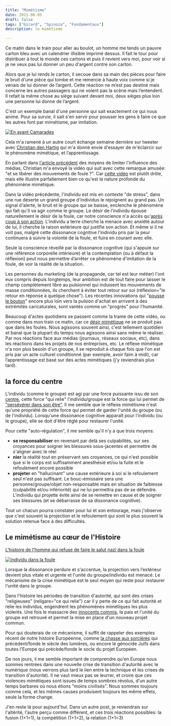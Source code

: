 ```yaml
---
title: "Mimétisme"
date: 2015-06-05
draft: false
tags: ["Girard", "Spinoza", "Fondamentaux"]
description: le mimétisme

---
```


Ce matin dans le train pour aller au boulot, un homme me tends un pauvre carton bleu avec un calendrier illisible imprimé dessus. Il fait le tour pour distribuer à tout le monde ces cartons et puis il revient vers moi, pour voir si je ne veux pas lui donner un peu d'argent contre son carton.

<!--more-->

Alors que je lui rends le carton, il secoue dans sa main des pièces pour faire le bruit d'une pièce qui tombe et me remercie à haute voix comme si je venais de lui donner de l’argent. Cette réaction ne m’est pas destiné mais concerne les autres passagers qui ne voient pas la scène mais l’entendent. Il refait la même chose au siège suivant devant moi, deux sièges plus loin une personne lui donne de l’argent.

C'est un exemple banal d'une personne qui sait exactement ce qui nous anime. Pour sa survie, il sait s'en servir pour pousser les gens à faire ce que les autres font par mimétisme, par imitation.

[![En avant Camarades](https://c1.staticflickr.com/5/4074/4858208464_6f2e026e95_z.jpg)](https://www.flickr.com/photos/chugues/4858208464 "En avant Camarades")

Cela m'a ramené à un autre court échange semaine dernière sur tweeter avec [Christian den Hartig][1] qui m'a donné envie d'essayer de m'éclaircir sur le phénomène mimétique, et l’apprentissage.

En parlant dans [l'article précédent][2] des moyens de limiter l'influence des médias, Christian m'a envoyé la vidéo qui suit avec cette remarque amusée: "et se libérer des mouvements de foule ?". Car [cette vidéo][8] est plutôt drôle, mais elle illustre parfaitement bien ce qu'est la nature profonde du phénomène mimétique.

Dans la vidéo précédente, l'individu est mis en contexte "de stress", dans une rue déserte un grand groupe d'individus le rejoignent au grand pas. Un signal d'alerte, le bruit et le groupe qui se baisse, enclenche le phénomène qui fait qu'il va agir comme le groupe. Le désir de l'individu épouse naturellement le désir de la foule, car notre conscience n'a accès qu'[après coup à son action][3]. L'individu a terre cherche la menace avec anxiété autour de lui, il cherche la raison extérieure qui justifie son action. Et même si il ne voit pas, malgré cette dissonance cognitive l'individu pris par la peur continuera à suivre la volonté de la foule, et fuira en courant avec elle.

Seule la conscience réveillé par la dissonance cognitive (qui s'appuie sur une référence corporelle intérieure) et la contemplation (ou à défaut la réflexion) peut nous permettre d’arrêter ce phénomène d'imitation de la foule, de voir la réalité de la situation.

Les personnes du marketing (de la propagande, car tel est leur métier) l'ont eux compris depuis longtemps, leur ambition est de tout faire pour laisser le champ complètement libre au pulsionnel qui induisent les mouvements de masse conditionnées, ils cherchent à éviter tout retour sur soi (réflexion="le retour en réponse à quelque chose"). Les récentes innovations qui "[pousse le bouton][4]" encore plus loin vers la pulsion d'achat en arrivent à des extrémités caricaturales, sont vantés comme un "progrès" pour l'humanité.

Beaucoup d'actes quotidiens se passent comme la trame de cette vidéo, ou comme dans mon train ce matin, car ce [désir mimétique][5] ne se produit pas que dans les foules. Nous agissons souvent ainsi, c'est tellement quotidien et banal que la plupart du temps nous agissons ainsi sans même le réaliser. Par nos réactions face aux médias (journaux, réseaux sociaux, etc), dans les réactions dans les projets de nos entreprises, etc. Le réflexe mimétique n'a non plus besoin d'un groupe, il se reproduit à chaque fois que l'on est pris par un acte culturel conditionné (par exemple, avoir faim à midi), car l’apprentissage est basé sur des actes mimétiques (j'y reviendrais plus tard).

## la force du centre

L'individu (comme le groupe) est agi par une force puissante issu de son [centre][6], cette force "qui relie" l'individu/groupe est la force qui lui permet de ["persévérer dans son être"][7]. Il me semble que le réflexe mimétisme n'est qu'une propriété de cette force qui permet de garder l'unité du groupe (ou de l'individu). Lorsqu'une dissonance cognitive apparaît pour l'individu (ou le groupe), elle se doit d'être réglé pour restaurer l'unité.

Pour cette "auto-régulation", il me semble qu'il n'y a que trois moyens:

*   **se responsabiliser** en revenant par delà ses culpabilités, sur ses croyances pour soigner les blessures sous-jacentes et permettre de s'aligner avec le réel
*   **nier** la réalité tout en préservant ses croyances, ce qui n'est possible que si le corps est suffisamment anesthésié et/ou la fuite et le refoulement encore possible
*   **projeter** en "hallucinant" une cause extérieure à soi si le refoulement seul n'est pas suffisant. Le bouc-émissaire sera une personne/groupe/objet non-responsable mais en situation de faiblesse (culpabilité et/ou infériorité) qui ne lui permettra pas de se défendre. L'individu qui projette évite ainsi de se remettre en cause et de soigner ses blessures (et se débarrasse de sa dissonance cognitive).

Tout un chacun pourra constater pour lui et son entourage, mais j'observe que c'est souvent la projection et le refoulement qui sont le plus souvent la solution retenue face à des difficultés.

## Le mimétisme au cœur de l'Histoire

[L'histoire de l'homme qui refuse de faire le salut nazi dans la foule][9]

[![individu dans la foule](/img/A-lone-man-refusing-to-do-the-Nazi-salute-1936.jpg)](https://www.flickr.com/photos/chugues/4858208464 "individu dans la foule")

Lorsque la dissonance perdure et s'accentue, la projection vers l’extérieur devient plus vitale et urgente et l'unité du groupe/individu est menacé. Le mécanisme de la crise mimétique est le seul moyen qui reste pour restaurer l'unité dans le groupe.

Dans l'histoire les périodes de transition d'autorité, qui sont des crises "religieuses" (religare="ce qui relie") car il y perte de ce qui fait autorité et relie les individus, engendrent les phénomènes mimétiques les plus violents. Une fois le massacre des [innocents commis][10], la paix et l'unité du groupe est retrouvé et permet la mise en place d'un nouveau projet commun.

Pour qui douterais de ce mécanisme, il suffit de rappeler des exemples récent de notre histoire Européenne, comme [la chasse aux sorcières][11] qui précèdent/fonde le siècle des lumières, ou encore le génocide Juifs dans toutes l'Europe qui précède/fonde le socle du projet Européen.

De nos jours, il me semble important de comprendre qu'en Europe nous sommes rentrées dans une nouvelle crise de transition d'autorité avec le numérique (nous verrons plus tard le lien entre la technique et les crises de transition d'autorité). Il ne vaut mieux pas se leurrer, et croire que ces violences mimétiques sont issues de temps sombres révolus, d'un autre temps barbares où nous étions "moins civilisés". Nous sommes toujours comme cela, et les mêmes causes produisent toujours les même effets, seule la forme change.

J'en reste là pour aujourd'hui. Dans un autre post, je reviendrais sur l'altérité, l'autre perçu comme différent, et ces trois réactions possibles: la fusion (1+1=1), la compétition (1+1=2), la relation (1+1=3)

 [1]: http://pedagogieagile.com/
 [2]: /posts/regime-dualiste-2/
 [3]: http://www.pauljorion.com/blog/2014/06/01/piqure-de-rappel-notre-cerveau-conscience-et-volonte-le-7-avril-2012/
 [4]: http://alireailleurs.tumblr.com/post/120334155725/world-wide-push-affordance
 [5]: http://fr.wikipedia.org/wiki/Ren%C3%A9_Girard#Le_d.C3.A9sir_mim.C3.A9tique
 [6]: /posts/centre-substance/
 [7]: http://fr.wikipedia.org/wiki/Conatus
 [8]: https://www.facebook.com/xendanweb/videos/10152243054651795
 [9]: http://rarehistoricalphotos.com/lone-man-refusing-nazi-salute-1936/
 [10]: http://fr.wikipedia.org/wiki/Ren%C3%A9_Girard#Le_m.C3.A9canisme_victimaire
 [11]: http://fr.wikipedia.org/wiki/Chasse_aux_sorci%C3%A8res